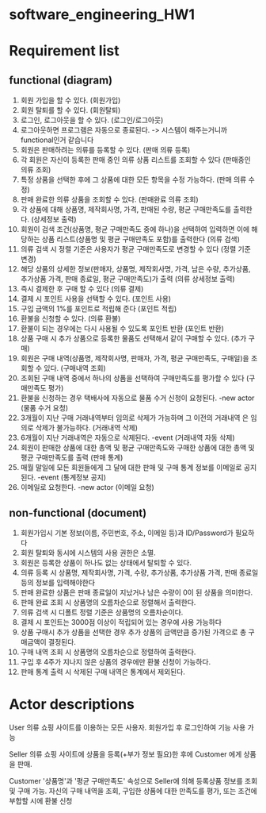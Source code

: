 # software_engineering_HW1

# Requirement list 
## functional (diagram)
1. 회원 가입을 할 수 있다. (회원가입)
2. 회원 탈퇴를 할 수 있다. (회원탈퇴)
3. 로그인, 로그아웃을 할 수 있다. (로그인/로그아웃)
4. 로그아웃하면 프로그램은 자동으로 종료된다. -> 시스템이 해주는거니까 functional인거 같습니다
4. 회원은 판매하려는 의류를 등록할 수 있다. (판매 의류 등록)
5. 각 회원은 자신이 등록한 판매 중인 의류 상품 리스트를 조회할 수 있다 (판매중인 의류 조회)
6. 특정 상품을 선택한 후에 그 상품에 대한 모든 항목을 수정 가능하다. (판매 의류 수정)
7. 판매 완료한 의류 상품을 조회할 수 있다. (판매완료 의류 조회)
8. 각 상품에 대해 상품명, 제작회사명, 가격, 판매된 수량, 평균 구매만족도를 출력한다. (상세정보 출력)
9. 회원이 검색 조건(상품명, 평균 구매만족도 중에 하나)을 선택하여 입력하면 이에 해당하는 상품 리스트(상품명 및 평균 구매만족도 포함)를 출력한다 (의류 검색)
10. 의류 검색 시 정렬 기준은 사용자가 평균 구매만족도로 변경할 수 있다 (정렬 기준 변경)
11. 해당 상품의 상세한 정보(판매자, 상품명, 제작회사명, 가격, 남은 수량, 추가상품, 추가상품 가격, 판매 종료일, 평균 구매만족도)가 출력 (의류 상세정보 출력)
12. 즉시 결제한 후 구매 할 수 있다 (의류 결제)
13. 결제 시 포인트 사용을 선택할 수 있다. (포인트 사용)
14. 구입 금액의 1%를 포인트로 적립해 준다 (포인트 적립)
15. 환불을 신청할 수 있다. (의류 환불)
16. 환불이 되는 경우에는 다시 사용될 수 있도록 포인트 반환 (포인트 반환)
17. 상품 구매 시 추가 상품으로 등록한 물품도 선택해서 같이 구매할 수 있다. (추가 구매)
18. 회원은 구매 내역(상품명, 제작회사명, 판매자, 가격, 평균 구매만족도, 구매일)을 조회할 수 있다. (구매내역 조회)
19. 조회된 구매 내역 중에서 하나의 상품을 선택하여 구매만족도를 평가할 수 있다 (구매만족도 평가)
20. 환불을 신청하는 경우 택배사에 자동으로 물품 수거 신청이 요청된다. -new actor (물품 수거 요청)
21. 3개월이 지난 구매 거래내역부터 임의로 삭제가 가능하며 그 이전의 거래내역 은 임의로 삭제가 불가능하다. (거래내역 삭제)
22. 6개월이 지난 거래내역은 자동으로 삭제된다. -event (거래내역 자동 삭제)
23. 회원이 판매한 상품에 대한 총액 및 평균 구매만족도와 구매한 상품에 대한 총액 및 평균 구매만족도를 출력 (판매 통계)
24. 매월 말일에 모든 회원들에게 그 달에 대한 판매 및 구매 통계 정보를 이메일로 공지된다. -event (통계정보 공지)
25. 이메일로 요청한다. -new actor (이메일 요청) 

## non-functional (document)
1. 회원가입시 기본 정보(이름, 주민번호, 주소, 이메일 등)과 ID/Password가 필요하다
2. 회원 탈퇴와 동시에 시스템의 사용 권한은 소멸.
3. 회원은 등록한 상품이 하나도 없는 상태에서 탈퇴할 수 있다.
4. 의류 등록 시 상품명, 제작회사명, 가격, 수량, 추가상품, 추가상품 가격, 판매 종료일 등의 정보를 입력해야한다
5. 판매 완료한 상품은 판매 종료일이 지났거나 남은 수량이 0이 된 상품을 의미한다.
6. 판매 완료 조회 시 상품명의 오름차순으로 정렬해서 출력한다.
7. 의류 검색 시 디폴트 정렬 기준은 상품명의 오름차순이다.
8. 결제 시 포인트는 3000점 이상이 적립되어 있는 경우에 사용 가능하다
9. 상품 구매시 추가 상품을 선택한 경우 추가 상품의 금액만큼 증가된 가격으로 총 구매금액이 결정된다.
10. 구매 내역 조회 시 상품명의 오름차순으로 정렬하여 출력한다.
11. 구입 후 4주가 지나지 않은 상품의 경우에만 환불 신청이 가능하다.
12. 판매 통계 출력 시 삭제된 구매 내역은 통계에서 제외된다.


# Actor descriptions
User
의류 쇼핑 사이트를 이용하는 모든 사용자. 회원가입 후 로그인하여 기능 사용 가능 

Seller
의류 쇼핑 사이트에 상품을 등록(+부가 정보 필요)한 후에 Customer 에게 상품을 판매. 


Customer
'상품명'과 '평균 구매만족도' 속성으로 Seller에 의해 등록상품 정보를 조회 및 구매 가능.
자신의 구매 내역을 조회, 구입한 상품에 대한 만족도를 평가, 또는 조건에 부합할 시에 환불 신청

